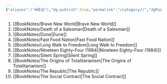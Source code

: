```yaml
---
{"aliases":["#政治"],"dg-publish":true,"permalink":"/category//","dgPassFrontmatter":true,"created":"2024-11-28T13:59:15.030+08:00","updated":"2024-11-28T14:38:00.496+08:00"}
---
```


1. [[BookNotes/Brave New World\|Brave New World]]
2. [[BookNotes/Death of a Salesman\|Death of a Salesman]]
3. [[BookNotes/Dune\|Dune]]
4. [[BookNotes/Fast Food Nation\|Fast Food Nation]]
5. [[BookNotes/Long Walk to Freedom\|Long Walk to Freedom]]
6. [[BookNotes/Nineteen Eighty-Four (1984)\|Nineteen Eighty-Four (1984)]]
7. [[BookNotes/Silent Spring\|Silent Spring]]
8. [[BookNotes/The Origins of Totalitarianism\|The Origins of Totalitarianism]]
9. [[BookNotes/The Republic\|The Republic]]
10. [[BookNotes/The Social Contract\|The Social Contract]]
